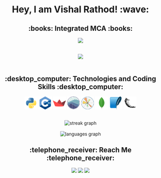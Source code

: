 <!-- -->
<h1 align="center">Hey, I am Vishal Rathod! :wave:</h1>
<h2 align="center">:books: Integrated MCA :books:</h2>

<p align="center">
  <a href="https://github.com/VishalRathod21"><img src="https://readme-typing-svg.herokuapp.com?lines=%20SDSF+,+DAVV+,+Indore%20;Python%20|%20ML%20|%20Data+Science%20;&center=true&width=550&height=40"></a>
</p>

<br>
<div align="center">
<img src="https://github-readme-stats.vercel.app/api?username=VishalRathod21&show_icons=true&theme=chartreuse-dark">
</div>

<br>

<h2 align="center">:desktop_computer: Technologies and Coding Skills :desktop_computer:</h2>
<p align="center"> 
  <img src="https://raw.githubusercontent.com/devicons/devicon/master/icons/python/python-original.svg" alt="python" width="40" height="40"/> 
  <img src="https://raw.githubusercontent.com/devicons/devicon/master/icons/cplusplus/cplusplus-original.svg" alt="cplusplus" width="40" height="40">
  <img src="https://github.com/devicons/devicon/blob/master/icons/streamlit/streamlit-original.svg" alt="streamlit" width="40" height="40"/> 
  <img src="https://github.com/devicons/devicon/blob/master/icons/seaborn/seaborn-original.svg" alt="seaborn" width="40" height="40"/> 
  <img src="https://github.com/devicons/devicon/blob/master/icons/matplotlib/matplotlib-original.svg" alt="matplotlib" width="40" height="40"/> 
  <img src="https://github.com/devicons/devicon/blob/master/icons/mongodb/mongodb-original.svg" alt="mongodb" width="40" height="40"/> 
  <img src="https://github.com/devicons/devicon/blob/master/icons/sqlite/sqlite-original.svg" alt="sql" width="40" height="40"/> 
  <img src="https://github.com/devicons/devicon/blob/master/icons/flask/flask-original.svg" alt="flask" width="40" height="40"/> 
</p>

<br>
<div align="center">
  <img src="https://streak-stats.demolab.com/?user=VishalRathod21&locale=en&mode=weekly&theme=dracula&hide_border=false&border_radius=5&order=3" height="150" alt="streak graph" />
</div>
<br>

<div align="center">
  <img src="https://github-readme-stats.vercel.app/api/top-langs?username=VishalRathod21&locale=en&hide_title=true&layout=compact&card_width=320&langs_count=5&theme=dracula&hide_border=false&order=2" height="100" alt="languages graph" />
</div>

<h2 align="center">:telephone_receiver: Reach Me :telephone_receiver:</h2>
<div align="center">
<a href="https://www.linkedin.com/in/vishal-rathod-065a3624b/"><img src="https://img.shields.io/badge/LinkedIn-0077B5?style=for-the-badge&logo=linkedin&logoColor=white"></a>
<a href="https://www.instagram.com/rathod_jii_20/"><img src="https://img.shields.io/badge/Instagram-%23E4405F.svg?style=for-the-badge&logo=Instagram&logoColor=white"></a>
<a href="mailto:vr3204917@gmail.com"><img src="https://img.shields.io/badge/Gmail-D14836?style=for-the-badge&logo=gmail&logoColor=white"></a>
</div>
<!-- -->
